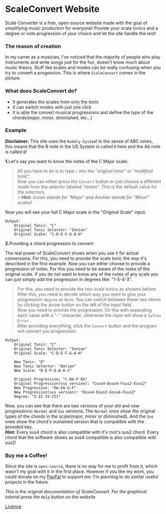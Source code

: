 # ScaleConvert Website

Scale Converter is a free, open-source website made with the goal of simplifying music production for everyone! Provide your scale tonics and a degree or note progression of your choice and let the site handle the rest!

### The reason of creation

In my carrer as a musician, I've noticed that the majority of people who play instruments and write songs just for the fun, doesn't know much about music theory. Stuff like scales and modes can be really confusing when you try to convert a progession. This is where `ScaleConvert` comes in the picture.

### What does ScaleConvert do?

- It generates the scales from only the tonic
- It can switch modes with just one click
- It is able the convert musical progressions and define the type of the chords(major, minor, diminished, etc...)

### Example

<strong>Disclaimer: </strong>This site uses the `Kodaly-System`! In the sense of ABC notes, this means that the B note in the US System is called `H` here and the Ab note is called `B`!

<strong>1.</strong>Let's say you want to know the notes of the C Major scale:

> All you have to do is to type `c` into the "_original tonic_" or "_modified tonic_". <br>
> Now you can either press the `Convert` button or just choose a different mode from the selector labeled "_Ionian_". This is the default value for the selectors.<br> > _<strong>Hint: </strong> Ionian stands for "Major" and Aeolian stands for "Minor" scales!_

Now you will see your full C Major scale in the "_Original Scale_" input.

    Output:
        Original Tonic: "C"
        Original Tonic Selector: "Ionian"
        Original Scale: "C-D-E-F-G-A-H"

<strong>2.</strong>Providing a chord progression to convert:

The real power of ScaleConvert shows when you use it for actual conversions. For this, you need to provide the scale tonic the way it's described in the first example. Now you can either choose to provide a progression of notes. For this you need to be aware of the notes of the original scale. If you do not want to know any of the notes of any scale you can just simply add the progression in degrees like: "1-5-4-3".

> For this, you need to provide the two scale tonics as showns before.<br>
> After this, you need to decide which way you want to give your progression: `Degree` or `Note`. You can switch between these two otions by clicking the arrow button on the left of the input field.<br>
> Now you need to provide the progression. Do this with separating each value with a "-" character, otherwise the input will show a `Sytnax Error`.<br>
> After providing everything, click the `Convert` button and the program will convert you progression.

    Output:
        Original Tonic: "C"
        Original Tonic Selector: "Ionian"
        Original Scale: "C-D-E-F-G-A-H"

        New Tonic: "D"
        New Tonic Selector: "Dorian"
        New Scale: "D-E-F-G-A-H-C"

        Original Progression: "C-Dm-F-Em"
        Original Progression(sus version): "Csus4-Dsus4-Fsus2-Esus2"
        New Progression: "Dm-Em-G-F"
        New Progression(sus version): "Dsus4-Esus2-Gsus4-Fsus2"
        Degree: "I-II-IV-III"

Now, you can see that there are two versions of your old and new progressions: `Normal` and `Sus` versions. The `Normal` ones show the original types of the chords in the scale(major, minor or diminished). And the `Sus` ones show the chord's sustained version that is compatible with the provided key.<br>
_<strong>Hint:</strong>_ Every sus4 chord is also compatible with it's root's sus2 chord. Every chord that the software shows as sus4 compatible is also compatible with sus2!

### Buy me a Coffee!

Since the site is `open-source`, there is no way for me to profit from it, which wasn't my goal with it in the first place. However if you like my work, you could donate on my [PayPal](https://paypal.me/Pingitzergggg) to support me. I'm planning to do similar useful projects in the future.

_This is the original documentation of ScaleConvert. For the graphical tutorial press the `Help` button on the website_

[Licence](./LICENCE.md)
